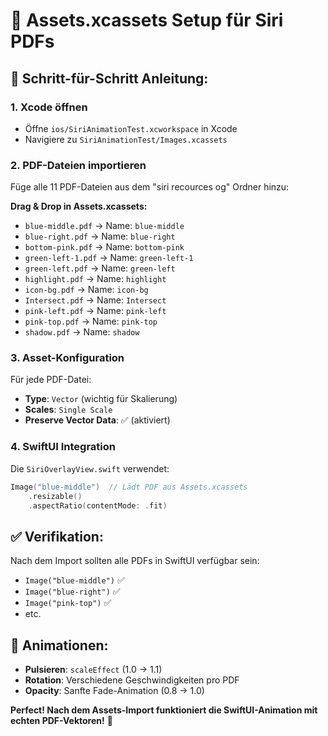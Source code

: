 # 📁 Assets.xcassets Setup für Siri PDFs

## 🎯 **Schritt-für-Schritt Anleitung:**

### **1. Xcode öffnen**
- Öffne `ios/SiriAnimationTest.xcworkspace` in Xcode
- Navigiere zu `SiriAnimationTest/Images.xcassets`

### **2. PDF-Dateien importieren**
Füge alle 11 PDF-Dateien aus dem "siri recources og" Ordner hinzu:

**Drag & Drop in Assets.xcassets:**
- `blue-middle.pdf` → Name: `blue-middle`
- `blue-right.pdf` → Name: `blue-right`
- `bottom-pink.pdf` → Name: `bottom-pink`
- `green-left-1.pdf` → Name: `green-left-1`
- `green-left.pdf` → Name: `green-left`
- `highlight.pdf` → Name: `highlight`
- `icon-bg.pdf` → Name: `icon-bg`
- `Intersect.pdf` → Name: `Intersect`
- `pink-left.pdf` → Name: `pink-left`
- `pink-top.pdf` → Name: `pink-top`
- `shadow.pdf` → Name: `shadow`

### **3. Asset-Konfiguration**
Für jede PDF-Datei:
- **Type**: `Vector` (wichtig für Skalierung)
- **Scales**: `Single Scale`
- **Preserve Vector Data**: ✅ (aktiviert)

### **4. SwiftUI Integration**
Die `SiriOverlayView.swift` verwendet:
```swift
Image("blue-middle")  // Lädt PDF aus Assets.xcassets
    .resizable()
    .aspectRatio(contentMode: .fit)
```

## ✅ **Verifikation:**
Nach dem Import sollten alle PDFs in SwiftUI verfügbar sein:
- `Image("blue-middle")` ✅
- `Image("blue-right")` ✅
- `Image("pink-top")` ✅
- etc.

## 🎨 **Animationen:**
- **Pulsieren**: `scaleEffect` (1.0 → 1.1)
- **Rotation**: Verschiedene Geschwindigkeiten pro PDF
- **Opacity**: Sanfte Fade-Animation (0.8 → 1.0)

**Perfect! Nach dem Assets-Import funktioniert die SwiftUI-Animation mit echten PDF-Vektoren!** 🎉
